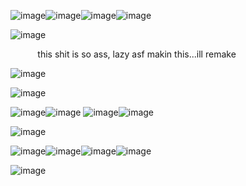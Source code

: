 


![image](https://github.com/user-attachments/assets/044af8d6-46ee-4fda-8812-561a31beb01f)![image](https://github.com/user-attachments/assets/29f4b501-aa0c-4818-a39a-4e5bc1fc34fa)![image](https://github.com/user-attachments/assets/8893c323-3932-48d9-ad22-7e91f5ec4e26)![image](https://github.com/user-attachments/assets/4fa316b1-9755-4188-8ae8-a8895473f9c7)

![image](https://github.com/user-attachments/assets/9f5eefae-f7e8-4e29-9ff4-f16f1b83026e)

 ‎ ‎ ‎ ‎‎ ‎ ‎‎ ‎ ‎ ‎ ‎‎  ‎ ‎this shit is so ass, lazy asf makin this...ill remake

![image](https://github.com/user-attachments/assets/7bca1ee2-eebd-4663-b72b-825292215eea)


![image](https://github.com/user-attachments/assets/ef879174-af3e-45a1-ac2c-816af9249ea1)








![image](https://github.com/user-attachments/assets/1528efa3-0152-4079-8c7a-6a38303548a0)![image](https://github.com/user-attachments/assets/540f01e9-3051-4888-9b70-eaada194fc81)
![image](https://github.com/user-attachments/assets/be3af8df-a3ed-4c89-8310-a90fe2a2c7b5)![image](https://github.com/user-attachments/assets/6d1c03b3-3821-45d7-a3b8-63f625d782b1)


![image](https://github.com/user-attachments/assets/2c9b7b2e-057e-4799-9650-f6bb79b8e922)





![image](https://github.com/user-attachments/assets/90259ef4-ecba-4db4-b242-c24f2d2d57ac)![image](https://github.com/user-attachments/assets/e7199470-c2b5-4024-b432-598b9056a6fb)![image](https://github.com/user-attachments/assets/9037286c-9d97-409c-a440-fab212c1f2f8)![image](https://github.com/user-attachments/assets/a5527885-38a9-48ec-a982-3f6cddd31c75)


![image](https://github.com/user-attachments/assets/92db6efa-906b-4a9b-91aa-064ae1458018)













































